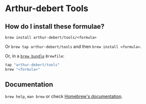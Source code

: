 # Arthur-debert Tools

## How do I install these formulae?

`brew install arthur-debert/tools/<formula>`

Or `brew tap arthur-debert/tools` and then `brew install <formula>`.

Or, in a [`brew bundle`](https://github.com/Homebrew/homebrew-bundle) `Brewfile`:

```ruby
tap "arthur-debert/tools"
brew "<formula>"
```

## Documentation

`brew help`, `man brew` or check [Homebrew's documentation](https://docs.brew.sh).
